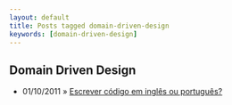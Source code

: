 ```yaml
---
layout: default
title: Posts tagged domain-driven-design
keywords: [domain-driven-design]
---
```

<h2 class="category">Domain Driven Design</h2>
<ul class="posts">
<li>
<p>
<span class="date">01/10/2011</span> &raquo; 
<a href="/blog/escrever-codigo-em-ingles-ou-portugues">Escrever código em inglês ou português?</a>
</p>
</li> 
</ul>
